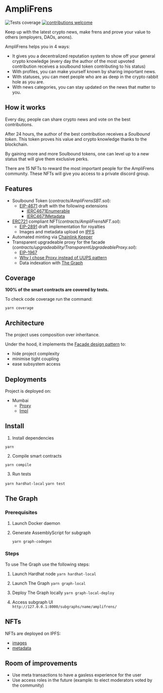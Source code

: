 # AmpliFrens

![Tests coverage](https://img.shields.io/badge/Coverage-100%25-brightgreen "Tests coverage")
[![contributions welcome](https://img.shields.io/badge/contributions-welcome-brightgreen.svg?style=flat)](https://github.com/dwyl/esta/issues)

Keep up with the latest crypto news, make frens and prove your value to others (employers, DAOs, anons).

AmpliFrens helps you in 4 ways:

- It gives you a decentralized reputation system to show off your general crypto knowledge (every day the author of the most upvoted contribution receives a soulbound token contributing to his status)
- With profiles, you can make yourself known by sharing important news.
- With statuses, you can meet people who are as deep in the crypto rabbit hole as you are.
- With news categories, you can stay updated on the news that matter to you.

## How it works

Every day, people can share crypto news and vote on the best contributions.

After 24 hours, the author of the best contribution receives a _Soulbound token_. This token proves his value and crypto knowledge thanks to the blockchain.

By gaining more and more Soulbound tokens, one can level up to a new status that will give them exclusive perks.

There are 15 NFTs to reward the most important people for the AmpliFrens community. These NFTs will give you access to a private discord group.


## Features

- Soulbound Token (_contracts/AmpliFrensSBT.sol_):
  - [EIP-4671](https://eips.ethereum.org/EIPS/eip-4671) draft with the following extensions
    - [IERC4671Enumerable](https://eips.ethereum.org/EIPS/eip-4671#enumerable)
    - [IERC4671Metadata](https://eips.ethereum.org/EIPS/eip-4671#metadata)
- [ERC721](https://ethereum.org/en/developers/docs/standards/tokens/erc-721/) compliant NFT(_contracts/AmpliFrensNFT.sol_):
  - [EIP-2891](https://eips.ethereum.org/EIPS/eip-2981) draft implementation for royalties
  - Images and metadata upload on [IPFS](https://ipfs.io/)
- Automated minting via [Chainlink Keeper](https://docs.chain.link/docs/chainlink-automation/introduction/)
- Transparent upgradeable proxy for the facade (_contracts/upgradeability/TransparentUpgradeableProxy.sol_):
  - [EIP-1967](https://eips.ethereum.org/EIPS/eip-1967)
  - [Why I chose Proxy instead of UUPS pattern](https://twitter.com/jeiwan7/status/1568911485602091009)
  - Data indexation with [The Graph](https://thegraph.com/en/)

## Coverage

**100% of the smart contracts are covered by tests.**

To check code coverage run the command:

`yarn coverage`

## Architecture

The project uses composition over inheritance.

Under the hood, it implements the [Facade design pattern](https://en.wikipedia.org/wiki/Facade_pattern) to:

- hide project complexity
- minimise tight coupling
- ease subsystem access

## Deployments

Project is deployed on:
- Mumbai
   - [Proxy](https://mumbai.polygonscan.com/address/0xDC6BA47de41736878d951CC4774eC2973f9Ca0A9)
   - [Impl](https://mumbai.polygonscan.com/address/0x10DC5b75D33955BB1a7393c5Fcf2c5ea4377e295)

## Install

1. Install dependencies

`yarn`

2. Compile smart contracts

`yarn compile`

3. Run tests

`yarn hardhat-local`
`yarn test`

## The Graph

### Prerequisites

1. Launch Docker daemon
2. Generate AssemblyScript for subgraph

   `yarn graph-codegen`

### Steps

To use The Graph use the following steps:

1. Launch Hardhat node
   `yarn hardhat-local`

2. Launch The Graph
   `yarn graph-local`

3. Deploy The Graph locally
   `yarn graph-local-deploy`

4. Access subgraph UI
   `http://127.0.0.1:8000/subgraphs/name/amplifrens/`

## NFTs

NFTs are deployed on IPFS:

- [images](https://ipfs.io/ipfs/QmQVjtxtx25WQ1tVv2AZGYkHTQbLHWhPWqbBHfKB54bjxw/)
- [metadata](https://ipfs.io/ipfs/QmcczjZpSKGSiAEPjm1VqU5xUeFLWrVtc61ZKZmwn6JDEF/)

## Room of improvements

- Use meta transactions to have a gasless experience for the user
- Use access roles in the future (example: to elect moderators voted by the community) 
